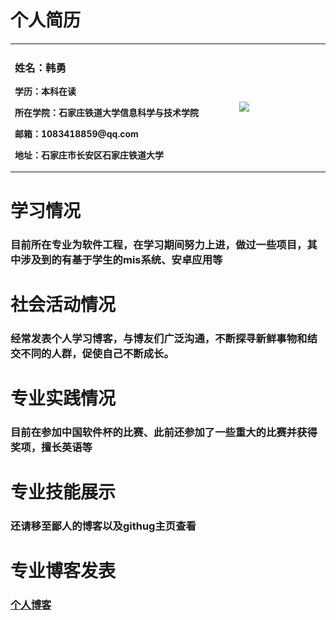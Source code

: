 # 个人简历
<table border="0">
  <tr>
    <td width="75%">
      <h3>姓名：韩勇</h3>
      <p><b>学历：本科在读</b></p>
      <p><b>所在学院：石家庄铁道大学信息科学与技术学院</b></p>
      <p><b>邮箱：1083418859@qq.com</b></p>
      <p><b>地址：石家庄市长安区石家庄铁道大学</b></p>
    </td>
    <td width="25%">
      <img src="/hany0830.githug.io/hanyong.jpg" width="100%"> 
    </td>
    <td width="25%">
      <img src="/hanyong.jpg" width="100%"> 
    </td>
    <td width="25%">
      <img src="hanyong.jpg" width="100%"> 
    </td>
  </tr>
</table>

# 学习情况
### 目前所在专业为软件工程，在学习期间努力上进，做过一些项目，其中涉及到的有基于学生的mis系统、安卓应用等

# 社会活动情况
### 经常发表个人学习博客，与博友们广泛沟通，不断探寻新鲜事物和结交不同的人群，促使自己不断成长。

# 专业实践情况
### 目前在参加中国软件杯的比赛、此前还参加了一些重大的比赛并获得奖项，擅长英语等

# 专业技能展示
### 还请移至鄙人的博客以及githug主页查看

# 专业博客发表
### [个人博客]()




